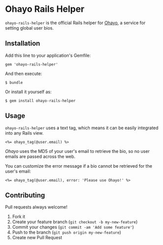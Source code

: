 # Ohayo Rails Helper

`ohayo-rails-helper` is the official Rails helper for [Ohayo](http://ohayo.io), a service for setting global user bios.

## Installation

Add this line to your application's Gemfile:

    gem 'ohayo-rails-helper'

And then execute:

    $ bundle

Or install it yourself as:

    $ gem install ohayo-rails-helper

## Usage

`ohayo-rails-helper` uses a text tag, which means it can be easily integrated into any Rails view.

```erb
<%= ohayo_tag(@user.email) %>
```

*Ohayo* uses the MD5 of your user's email to retrieve the bio, so no user emails are passed across the web.

You can customize the error message if a bio cannot be retrieved for the user's email:

```erb
<%= ohayo_tag(@user.email), error: 'Please use Ohayo!' %>
```

## Contributing

Pull requests always welcome!

1. Fork it
2. Create your feature branch (`git checkout -b my-new-feature`)
3. Commit your changes (`git commit -am 'Add some feature'`)
4. Push to the branch (`git push origin my-new-feature`)
5. Create new Pull Request
